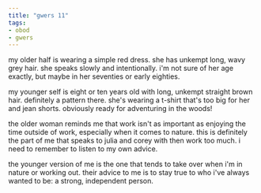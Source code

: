 ```yaml
---
title: "gwers 11"
tags:
- obod
- gwers
---
```


my older half is wearing a simple red dress. she has unkempt long, wavy grey hair. she speaks slowly and intentionally. i'm not sure of her age exactly, but maybe in her seventies or early eighties.

my younger self is eight or ten years old with long, unkempt straight brown hair. definitely a pattern there. she's wearing a t-shirt that's too big for her and jean shorts. obviously ready for adventuring in the woods!

the older woman reminds me that work isn't as important as enjoying the time outside of work, especially when it comes to nature. this is definitely the part of me that speaks to julia and corey with then work too much. i need to remember to listen to my own advice.

the younger version of me is the one that tends to take over when i'm in nature or working out. their advice to me is to stay true to who i've always wanted to be: a strong, independent person.